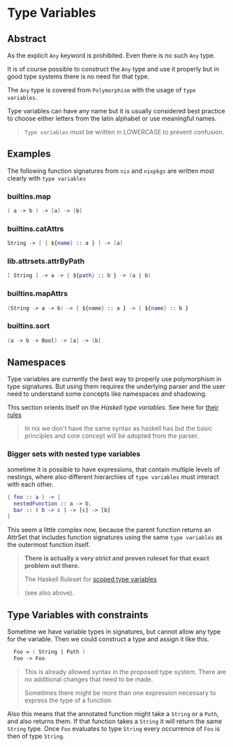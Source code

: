 # Type Variables

## Abstract

As the explicit `Any` keyword is prohibited. Even there is no such `Any` type.

It is of course possible to construct the `Any` type and use it properly but in good type systems there is no need for that type.

The `Any` type is covered from `Polymorphism` with the usage of `type variables`.

Type variables can have any name but it is usually considered best practice to choose either letters from the latin alphabet or use meaningful names.

> `Type variables` must be written in LOWERCASE to prevent confusion.

## Examples

The following function signatures from `nix` and `nixpkgs` are written most clearly with `type variables`

### builtins.map

```nix
( a -> b ) -> [a] -> [b]
```

### builtins.catAttrs

```nix
String -> [ { ${name} :: a } ] -> [a]
```

### lib.attrsets.attrByPath

```nix
[ String ] -> a -> { ${path} :: b } -> (a | b)
```

### builtins.mapAttrs

```nix
(String -> a -> b) -> { ${name} :: a } -> { ${name} :: b }
```

### builtins.sort

```nix
(a -> b -> Bool) -> [a] -> [b]
```

## Namespaces

Type variables are currently the best way to properly use polymorphism in type signatures.
But using them requires the underlying parser and the user need to understand some concepts like namespaces and shadowing.

This section orients itself on the *Haskell type variables*. See here for [their rules](https://downloads.haskell.org/ghc/latest/docs/users_guide/exts/scoped_type_variables.html)

> In nix we don't have the same syntax as haskell has but the basic principles and core concept will be adopted from the parser.

### Bigger sets with nested type variables

sometime it is possible to have expressions, that contain multiple levels of nestings, where also different hierarchies of `type variables` must interact with each other.

```nix
{ foo :: a } -> {
  nestedFunction :: a -> b,
  bar :: ( b -> c ) -> [c] -> [b]
}
```

This seem a little complex now, because the parent function returns an AttrSet that includes function signatures using the same `type variables` as the outermost function itself.

> **There is actually a very strict and proven ruleset for that exact problem out there.**
>
> The Haskell Ruleset for [scoped type variables](https://downloads.haskell.org/ghc/latest/docs/users_guide/exts/scoped_type_variables.html)
>
> (see also above).

## Type Variables with constraints

Sometime we have variable types in signatures, but cannot allow any type for the variable.
Then we could construct a type and assign it like this.

```nix
  Foo = ( String | Path )
  Foo -> Foo 
```

> This is already allowed syntax in the proposed type system. There are no additional changes that need to be made.
>
> Sometimes there might be more than one expression necessary to express the type of a function.

Also this means that the annotated function might take a `String` or a `Path`, and also returns them.
If that function takes a `String` it will return the same `String` type. Once `Foo` evaluates to type `String` every occurrence of `Foo` is then of type `String`.
